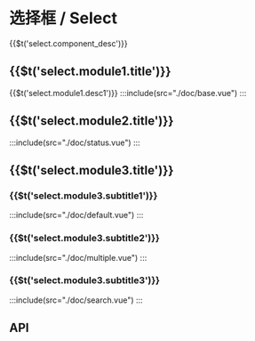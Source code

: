 # 选择框 / Select

<span>{{$t('select.component_desc')}}</span>

## <span>{{$t('select.module1.title')}}</span>

<span>{{$t('select.module1.desc1')}}</span>
:::include(src="./doc/base.vue")
:::

## <span>{{$t('select.module2.title')}}</span>

:::include(src="./doc/status.vue")
:::

## <span>{{$t('select.module3.title')}}</span>

### <span>{{$t('select.module3.subtitle1')}}</span>

:::include(src="./doc/default.vue")
:::

### <span>{{$t('select.module3.subtitle2')}}</span>

:::include(src="./doc/multiple.vue")
:::

### <span>{{$t('select.module3.subtitle3')}}</span>

:::include(src="./doc/search.vue")
:::

## API

<api-doc name="Select" :doc="require('./api.json')"></api-doc>
<api-doc name="Option" :doc="require('../option/api.json')"></api-doc>
